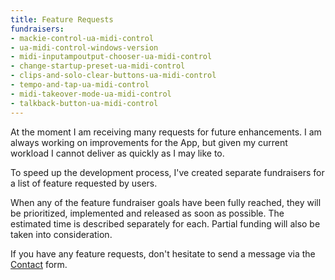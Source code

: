 ```yaml
---
title: Feature Requests
fundraisers:
- mackie-control-ua-midi-control
- ua-midi-control-windows-version
- midi-inputampoutput-chooser-ua-midi-control
- change-startup-preset-ua-midi-control
- clips-and-solo-clear-buttons-ua-midi-control
- tempo-and-tap-ua-midi-control
- midi-takeover-mode-ua-midi-control
- talkback-button-ua-midi-control
---
```


At the moment I am receiving many requests for future enhancements. I am always working on improvements for the App, but given my current workload I cannot deliver as quickly as I may like to.

To speed up the development process, I've created separate fundraisers for a list of feature requested by users.

When any of the feature fundraiser goals have been fully reached, they will be prioritized, implemented and released as soon as possible. The estimated time is described separately for each. 
Partial funding will also be taken into consideration.

If you have any feature requests, don't hesitate to send a message via the [Contact](https://www.raduvarga.com/contact) form.
